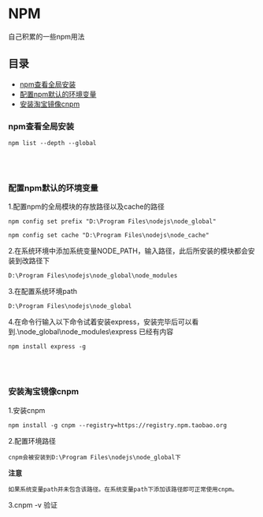 # NPM

自己积累的一些npm用法

## 目录

* [npm查看全局安装](#npm查看全局安装)
* [配置npm默认的环境变量](#配置npm默认的环境变量)
* [安装淘宝镜像cnpm](#安装淘宝镜像cnpm)


### npm查看全局安装

    npm list --depth --global
<br>
<br>

### 配置npm默认的环境变量

1.配置npm的全局模块的存放路径以及cache的路径

    npm config set prefix "D:\Program Files\nodejs\node_global"

	npm config set cache "D:\Program Files\nodejs\node_cache"   


2.在系统环境中添加系统变量NODE_PATH，输入路径，此后所安装的模块都会安装到改路径下

    D:\Program Files\nodejs\node_global\node_modules

3.在配置系统环境path

	D:\Program Files\nodejs\node_global


4.在命令行输入以下命令试着安装express，安装完毕后可以看到.\node_global\node_modules\express 已经有内容

	npm install express -g

<br>
<br>

### 安装淘宝镜像cnpm

1.安装cnpm

	npm install -g cnpm --registry=https://registry.npm.taobao.org

2.配置环境路径

	cnpm会被安装到D:\Program Files\nodejs\node_global下


**注意**

	如果系统变量path并未包含该路径。在系统变量path下添加该路径即可正常使用cnpm。

3.cnpm -v 验证

